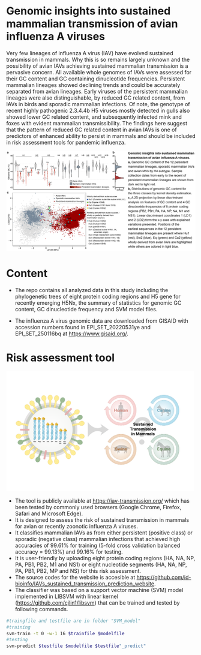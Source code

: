 # Genomic insights into sustained mammalian transmission of avian influenza A viruses

Very few lineages of influenza A virus (IAV) have evolved sustained transmission in mammals. Why this is so remains largely unknown and the possibility of avian IAVs achieving sustained mammalian transmission is a pervasive concern. All available whole genomes of IAVs were assessed for their GC content and GC containing dinucleotide frequencies. Persistent mammalian lineages showed declining trends and could be accurately separated from avian lineages. Early viruses of the persistent mammalian lineages were also distinguishable, by reduced GC related content, from IAVs in birds and sporadic mammalian infections. Of note, the genotype of recent highly pathogenic 2.3.4.4b H5 viruses mostly detected in gulls also showed lower GC related content, and subsequently infected mink and foxes with evident mammalian transmissibility. The findings here suggest that the pattern of reduced GC related content in avian IAVs is one of predictors of enhanced ability to persist in mammals and should be included in risk assessment tools for pandemic influenza.

<img src="genomic_insight.png" width="800">

# Content
+ The repo contains all analyzed data in this study including the phylogenetic trees of eight protein coding regions and H5 gene for recently emerging H5Nx, the summary of statistics for genomic GC content, GC dinucleotide frequency and SVM model files. 

+ The influenza A virus genomic data are downloaded from GISAID with accession numbers found in EPI_SET_20220531ye and EPI_SET_250116bq at https://www.gisaid.org/.

# Risk assessment tool
<img src="intro.png" width="500">

+ The tool is publicly available at https://iav-transmission.org/ which has been tested by commonly used browsers (Google Chrome, Firefox, Safari and Microsoft Edge).
+ It is designed to assess the risk of sustained transmission in mammals for avian or recently zoonotic influenza A viruses.
+ It classifies mammalian IAVs as from either persistent (positive class) or sporadic (negative class) mammalian infections that achieved high accuracies of 99.61% for training (5-fold cross validation balanced accuracy = 99.13%) and 99.16% for testing.  
+ It is user-friendly by uploading eight protein coding regions (HA, NA, NP, PA, PB1, PB2, M1 and NS1) or eight nucleotide segments (HA, NA, NP, PA, PB1, PB2, MP and NS) for this risk assessment.
+ The source codes for the website is accesible at https://github.com/id-bioinfo/IAVs_sustained_transmission_prediction_website.
+ The classifier was based on a support vector machine (SVM) model implemented in LIBSVM with linear kernel (https://github.com/cjlin1/libsvm) that can be trained and tested by following commands.
```bash
#traingfile and testfile are in folder "SVM_model"
#training
svm-train -t 0 -w-1 16 $trainfile $modelfile
#testing
svm-predict $testfile $modelfile $testfile"_predict"
```
